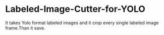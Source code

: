 # Labeled-Image-Cutter-for-YOLO

It takes Yolo format labeled images and it crop every single labeled image frame.Than it save.
